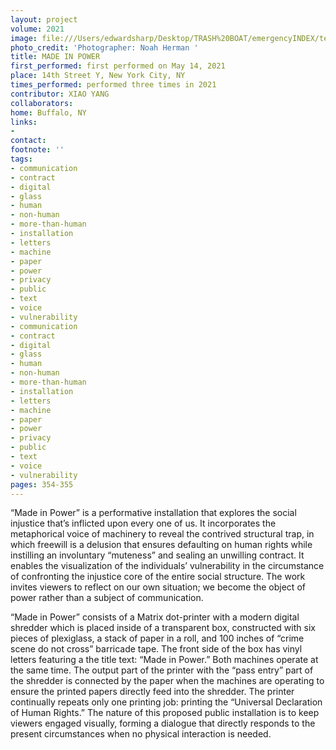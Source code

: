 ```yaml
---
layout: project
volume: 2021
image: file:///Users/edwardsharp/Desktop/TRASH%20BOAT/emergencyINDEX/ten_plus/guts/Links/1665193171847__Made_In_Power--Xiao_Yang.jpg
photo_credit: 'Photographer: Noah Herman '
title: MADE IN POWER
first_performed: first performed on May 14, 2021
place: 14th Street Y, New York City, NY
times_performed: performed three times in 2021
contributor: XIAO YANG
collaborators:
home: Buffalo, NY
links:
-
contact:
footnote: ''
tags:
- communication
- contract
- digital
- glass
- human
- non-human
- more-than-human
- installation
- letters
- machine
- paper
- power
- privacy
- public
- text
- voice
- vulnerability
- communication
- contract
- digital
- glass
- human
- non-human
- more-than-human
- installation
- letters
- machine
- paper
- power
- privacy
- public
- text
- voice
- vulnerability
pages: 354-355
---
```


“Made in Power” is a performative installation that explores the social injustice that’s inflicted upon every one of us. It incorporates the metaphorical voice of machinery to reveal the contrived structural trap, in which freewill is a delusion that ensures defaulting on human rights while instilling an involuntary “muteness” and sealing an unwilling contract. It enables the visualization of the individuals’ vulnerability in the circumstance of confronting the injustice core of the entire social structure. The work invites viewers to reflect on our own situation; we become the object of power rather than a subject of communication.

“Made in Power” consists of a Matrix dot-printer with a modern digital shredder which is placed inside of a transparent box, constructed with six pieces of plexiglass, a stack of paper in a roll, and 100 inches of “crime scene do not cross” barricade tape.  The front side of the box has vinyl letters featuring a the title text: “Made in Power.” Both machines operate at the same time. The output part of the printer with the “pass entry” part of the shredder is connected by the paper when the machines are operating to ensure the printed papers directly feed into the shredder. The printer continually repeats only one printing job: printing the “Universal Declaration of Human Rights.” The nature of this proposed public installation is to keep viewers engaged visually, forming a dialogue that directly responds to the present circumstances when no physical interaction is needed. 